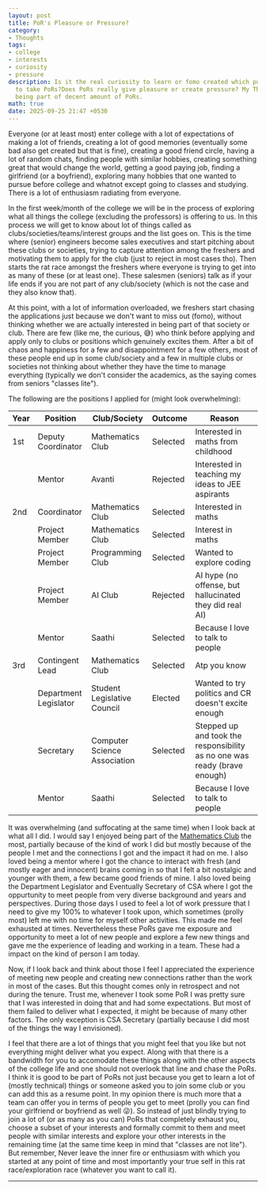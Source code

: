 ```yaml
---
layout: post
title: PoR's Pleasure or Pressure?
category:
- Thoughts
tags:
- college
- interests
- curiosity
- pressure
description: Is it the real curiosity to learn or fomo created which pushes students
  to take PoRs?Does PoRs really give pleasure or create pressure? My Thoughts after
  being part of decent amount of PoRs.
math: true
date: 2025-09-25 21:47 +0530
---
```

Everyone (or at least most) enter college with a lot of expectations of making a lot of friends, creating a lot of good memories (eventually some bad also get created but that is fine), creating a good friend circle, having a lot of random chats, finding people with similar hobbies, creating something great that would change the world, getting a good paying job, finding a girlfriend (or a boyfriend), exploring many hobbies that one wanted to pursue before college and whatnot except going to classes and studying. There is a lot of enthusiasm radiating from everyone.

In the first week/month of the college we will be in the process of exploring what all things the college (excluding the professors) is offering to us. In this process we will get to know about lot of things called as clubs/societies/teams/interest groups and the list goes on. This is the time where (senior) engineers become sales executives and start pitching about these clubs or societies, trying to capture attention among the freshers and motivating them to apply for the club (just to reject in most cases tho). Then starts the rat race amongst the freshers where everyone is trying to get into as many of these (or at least one). These salesmen (seniors) talk as if your life ends if you are not part of any club/society (which is not the case and they also know that).

At this point, with a lot of information overloaded, we freshers start chasing the applications just because we don't want to miss out (fomo), without thinking whether we are actually interested in being part of that society or club. There are few (like me, the curious, 😅) who think before applying and apply only to clubs or positions which genuinely excites them. After a bit of chaos and happiness for a few and disappointment for a few others, most of these people end up in some club/society and a few in multiple clubs or societies not thinking about whether they have the time to manage everything (typically we don't consider the academics, as the saying comes from seniors "classes lite").

The following are the positions I applied for (might look overwhelming):

| Year  | Position              | Club/Society                 | Outcome      | Reason                                                                    |
|-------|-----------------------|------------------------------|--------------|---------------------------------------------------------------------------|
| 1st   | Deputy Coordinator    | Mathematics Club             | Selected     | Interested in maths from childhood                                        |
|       | Mentor                | Avanti                       | Rejected     | Interested in teaching my ideas to JEE aspirants                          |
| 2nd   | Coordinator           | Mathematics Club             | Selected     | Interested in maths                                                       |
|       | Project Member        | Mathematics Club             | Selected     | Interest in maths                                                         |
|       | Project Member        | Programming Club             | Selected     | Wanted to explore coding                                                  |
|       | Project Member        | AI Club                      | Rejected     | AI hype (no offense, but hallucinated they did real AI)                   |
|       | Mentor                | Saathi                       | Selected     | Because I love to talk to people                                          |
| 3rd   | Contingent Lead       | Mathematics Club             | Selected     | Atp you know                                                              |
|       | Department Legislator | Student Legislative Council  | Elected      | Wanted to try politics and CR doesn't excite enough                       |
|       | Secretary             | Computer Science Association | Selected     | Stepped up and took the responsibility as no one was ready (brave enough) |
|       | Mentor                | Saathi                       | Selected     | Because I love to talk to people                                          |

It was overwhelming (and suffocating at the same time) when I look back at what all I did. I would say I enjoyed being part of the [Mathematics Club](https://mathiitm.com) the most, partially because of the kind of work I did but mostly because of the people I met and the connections I got and the impact it had on me. I also loved being a mentor where I got the chance to interact with fresh (and mostly eager and innocent) brains coming in so that I felt a bit nostalgic and younger with them, a few became good friends of mine. I also loved being the Department Legislator and Eventually Secretary of CSA where I got the oppurtunity to meet people from very diverse background and years and perspectives. During those days I used to feel a lot of work pressure that I need to give my 100% to whatever I took upon, which sometimes (prolly most) left me with no time for myself other activities. This made me feel exhausted at times. Nevertheless these PoRs gave me exposure and opportunity to meet a lot of new people and explore a few new things and gave me the experience of leading and working in a team. These had a impact on the kind of person I am today.

Now, if I look back and think about those I feel I appreciated the experience of meeting new people and creating new connections rather than the work in most of the cases. But this thought comes only in retrospect and not during the tenure. Trust me, whenever I took some PoR I was pretty sure that I was interested in doing that and had some expectations. But most of them failed to deliver what I expected, it might be because of many other factors. The only exception is CSA Secretary (partially because I did most of the things the way I envisioned).

I feel that there are a lot of things that you might feel that you like but not everything might deliver what you expect. Along with that there is a bandwidth for you to accomodate these things along with the other aspects of the college life and one should not overlook that line and chase the PoRs. I think it is good to be part of PoRs not just because you get to learn a lot of (mostly technical) things or someone asked you to join some club or you can add this as a resume point. In my opinion there is much more that a team can offer you in terms of people you get to meet (prolly you can find your girlfriend or boyfriend as well 😜). So instead of just blindly trying to join a lot of (or as many as you can) PoRs that completely exhaust you, choose a subset of your interests and formally commit to them and meet people with similar interests and explore your other interests in the remaining time (at the same time keep in mind that "classes are not lite"). But remember, Never leave the inner fire or enthusiasm with which you started at any point of time and most importantly your true self in this rat race/exploration race (whatever you want to call it). 

---